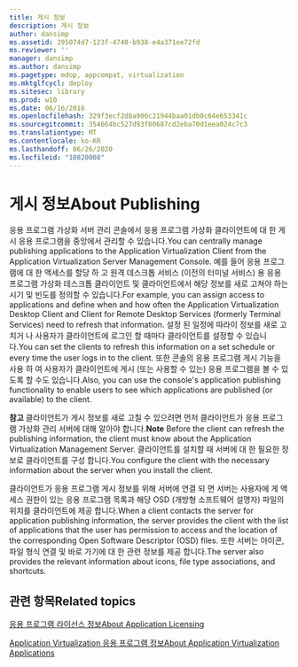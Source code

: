 ```yaml
---
title: 게시 정보
description: 게시 정보
author: dansimp
ms.assetid: 295074d7-123f-4740-b938-e4a371ee72fd
ms.reviewer: ''
manager: dansimp
ms.author: dansimp
ms.pagetype: mdop, appcompat, virtualization
ms.mktglfcycl: deploy
ms.sitesec: library
ms.prod: w10
ms.date: 06/16/2016
ms.openlocfilehash: 329f3ecf2d8a906c21944baa01db0c64e653341c
ms.sourcegitcommit: 354664bc527d93f80687cd2eba70d1eea024c7c3
ms.translationtype: MT
ms.contentlocale: ko-KR
ms.lasthandoff: 06/26/2020
ms.locfileid: "10820008"
---
```

# <span data-ttu-id="76743-103">게시 정보</span><span class="sxs-lookup"><span data-stu-id="76743-103">About Publishing</span></span>


<span data-ttu-id="76743-104">응용 프로그램 가상화 서버 관리 콘솔에서 응용 프로그램 가상화 클라이언트에 대 한 게시 응용 프로그램을 중앙에서 관리할 수 있습니다.</span><span class="sxs-lookup"><span data-stu-id="76743-104">You can centrally manage publishing applications to the Application Virtualization Client from the Application Virtualization Server Management Console.</span></span> <span data-ttu-id="76743-105">예를 들어 응용 프로그램에 대 한 액세스를 할당 하 고 원격 데스크톱 서비스 (이전의 터미널 서비스) 용 응용 프로그램 가상화 데스크톱 클라이언트 및 클라이언트에서 해당 정보를 새로 고쳐야 하는 시기 및 빈도를 정의할 수 있습니다.</span><span class="sxs-lookup"><span data-stu-id="76743-105">For example, you can assign access to applications and define when and how often the Application Virtualization Desktop Client and Client for Remote Desktop Services (formerly Terminal Services) need to refresh that information.</span></span> <span data-ttu-id="76743-106">설정 된 일정에 따라이 정보를 새로 고치거 나 사용자가 클라이언트에 로그인 할 때마다 클라이언트를 설정할 수 있습니다.</span><span class="sxs-lookup"><span data-stu-id="76743-106">You can set the clients to refresh this information on a set schedule or every time the user logs in to the client.</span></span> <span data-ttu-id="76743-107">또한 콘솔의 응용 프로그램 게시 기능을 사용 하 여 사용자가 클라이언트에 게시 (또는 사용할 수 있는) 응용 프로그램을 볼 수 있도록 할 수도 있습니다.</span><span class="sxs-lookup"><span data-stu-id="76743-107">Also, you can use the console's application publishing functionality to enable users to see which applications are published (or available) to the client.</span></span>

<span data-ttu-id="76743-108">**참고**  클라이언트가 게시 정보를 새로 고칠 수 있으려면 먼저 클라이언트가 응용 프로그램 가상화 관리 서버에 대해 알아야 합니다.</span><span class="sxs-lookup"><span data-stu-id="76743-108">**Note** Before the client can refresh the publishing information, the client must know about the Application Virtualization Management Server.</span></span> <span data-ttu-id="76743-109">클라이언트를 설치할 때 서버에 대 한 필요한 정보로 클라이언트를 구성 합니다.</span><span class="sxs-lookup"><span data-stu-id="76743-109">You configure the client with the necessary information about the server when you install the client.</span></span>

 

<span data-ttu-id="76743-110">클라이언트가 응용 프로그램 게시 정보를 위해 서버에 연결 되 면 서버는 사용자에 게 액세스 권한이 있는 응용 프로그램 목록과 해당 OSD (개방형 소프트웨어 설명자) 파일의 위치를 클라이언트에 제공 합니다.</span><span class="sxs-lookup"><span data-stu-id="76743-110">When a client contacts the server for application publishing information, the server provides the client with the list of applications that the user has permission to access and the location of the corresponding Open Software Descriptor (OSD) files.</span></span> <span data-ttu-id="76743-111">또한 서버는 아이콘, 파일 형식 연결 및 바로 가기에 대 한 관련 정보를 제공 합니다.</span><span class="sxs-lookup"><span data-stu-id="76743-111">The server also provides the relevant information about icons, file type associations, and shortcuts.</span></span>

## <span data-ttu-id="76743-112">관련 항목</span><span class="sxs-lookup"><span data-stu-id="76743-112">Related topics</span></span>


[<span data-ttu-id="76743-113">응용 프로그램 라이선스 정보</span><span class="sxs-lookup"><span data-stu-id="76743-113">About Application Licensing</span></span>](about-application-licensing.md)

[<span data-ttu-id="76743-114">Application Virtualization 응용 프로그램 정보</span><span class="sxs-lookup"><span data-stu-id="76743-114">About Application Virtualization Applications</span></span>](about-application-virtualization-applications.md)

 

 





